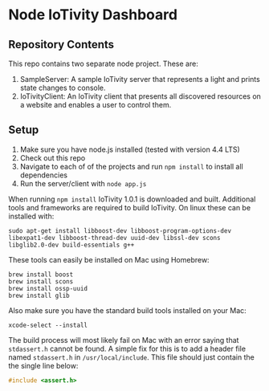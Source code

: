 # Node IoTivity Dashboard

## Repository Contents

This repo contains two separate node project. These are:

1. SampleServer: A sample IoTivity server that represents a light and prints state changes to console.
2. IoTivityClient: An IoTivity client that presents all discovered resources on a website and enables a user to control them.

## Setup

1. Make sure you have node.js installed (tested with version 4.4 LTS)
2. Check out this repo
3. Navigate to each of of the projects and run `npm install` to install all dependencies
4. Run the server/client with `node app.js`

When running `npm install` IoTivity 1.0.1 is downloaded and built. Additional tools and frameworks are required to build IoTivity. On linux these can be installed with:
```
sudo apt-get install libboost-dev libboost-program-options-dev libexpat1-dev libboost-thread-dev uuid-dev libssl-dev scons libglib2.0-dev build-essentials g++
```

These tools can easily be installed on Mac using Homebrew:
```
brew install boost
brew install scons
brew install ossp-uuid
brew install glib
```

Also make sure you have the standard build tools installed on your Mac:
```
xcode-select --install
```

The build process will most likely fail on Mac with an error saying that `stdassert.h` cannot be found. A simple fix for this is to add a header file named `stdassert.h` in `/usr/local/include`. This file should just contain the the single line below:

```c
#include <assert.h>
```
